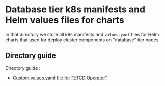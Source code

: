# Database tier k8s manifests and Helm values files for charts

In that directory we store all k8s manifests and `values.yaml` files for Helm charts that used for deploy cluster components on "database" tier nodes.

## Directory guide

Directory guide :

* [Custom values.yaml file for "ETCD Operator"]( <https://bitbucket.org/imvu/env-prod-1/src/master/k8s/database-tier/etcd-operator/etcd-operator-values.yaml> )
